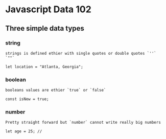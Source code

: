 # Javascript Data 102
## Three simple data types

### string
```
strings is defined ethier with single quotes or double quotes `''` `""` 

let location = "Atlanta, Georgia";
```

### boolean
```
booleans values are ethier `true` or `false`

const isNew = true;
```


### number
```
Pretty straight forward but `number` cannot write really big numbers

let age = 25; //
```
 



